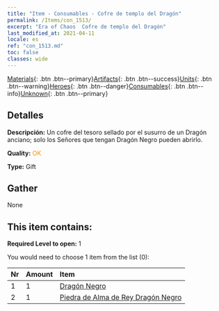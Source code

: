 ```yaml
---
title: "Item - Consumables - Cofre de templo del Dragón"
permalink: /Items/con_1513/
excerpt: "Era of Chaos  Cofre de templo del Dragón"
last_modified_at: 2021-04-11
locale: es
ref: "con_1513.md"
toc: false
classes: wide
---
```

 [Materials](/es/Items/){: .btn .btn--primary}[Artifacts](/es/Items/Artifacts/){: .btn .btn--success}[Units](/es/Items/Units/){: .btn .btn--warning}[Heroes](/es/Items/Heroes/){: .btn .btn--danger}[Consumables](/es/Items/Consumables/){: .btn .btn--info}[Unknown](/es/Items/Unknown/){: .btn .btn--primary}

## Detalles
 **Descripción:** Un cofre del tesoro sellado por el susurro de un Dragón anciano; solo los Señores que tengan Dragón Negro pueden abrirlo.

 **Quality:** <span style="color: #FF8C00">OK</span>

 **Type:** Gift

## Gather

  None

## This item contains:

 **Required Level to open:** 1

 You would need to choose 1 item from the list (0):

  | Nr | Amount |     Item    |
  |:---|:-------|:------------|
  | 1 | 1 | [Dragón Negro](/es/Items/unt_250/) | 
  | 2 | 1 | [Piedra de Alma de Rey Dragón Negro](/es/Items/unt_334/) | 
